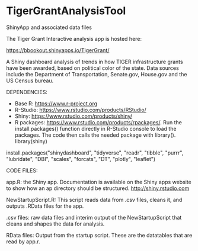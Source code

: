# TigerGrantAnalysisTool
ShinyApp and associated data files 

The Tiger Grant Interactive analysis app is hosted here:

https://bbookout.shinyapps.io/TigerGrant/

A Shiny dashboard analysis of trends in how TIGER infrastructure grants have been awarded, based on political color of the state.   Data sources include the Department of Transportation, Senate.gov, House.gov and the US Census bureau.

DEPENDENCIES:

* Base R: https://www.r-project.org
* R-Studio:   https://www.rstudio.com/products/RStudio/
* Shiny: https://www.rstudio.com/products/shiny/
* R packages:  https://www.rstudio.com/products/rpackages/.  Run the install.packages() function directly in R-Studio console to load the packages. The code then calls the needed package with library().  library(shiny)

install.packages("shinydashboard", "tidyverse", "readr", "tibble", "purrr", "lubridate", "DBI", "scales", "forcats", "DT", "plotly", "leaflet")

CODE FILES:

app.R:   the Shiny app.  Documentation is available on the Shiny apps website to show how an ap directory should be structured.   http://shiny.rstudio.com

NewStartupScript.R: This script reads data from .csv files, cleans it, and outputs .RData files for the app.

.csv files:  raw data files and interim output of the NewStartupScript that cleans and shapes the data for analysis.

RData files:   Output from the startup script.  These are the datatables that are read by app.r.  
